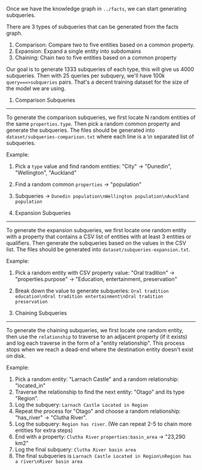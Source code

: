 Once we have the knowledge graph in `../facts`, we can start generating
subqueries. 

There are 3 types of subqueries that can be generated from the facts graph. 

1. Comparison: Compare two to five entities based on a common property. 
2. Expansion: Expand a single entity into subdomains
3. Chaining: Chain two to five entities based on a common property 

Our goal is to generate 1333 subqueries of each type, this will give us 4000
subqueries. Then with 25 queries per subquery, we'll have 100k
`query===>subqueries` pairs. That's a decent training dataset for the size of
the model we are using.


1. Comparison Subqueries 
---------------------

To generate the comparison subqueries, we first locate N random entities of the
same `properties.type`. Then pick a random common
property and generate the subqueries. The files should be generated into
`dataset/subqueries-comparison.txt` where each line is a \n separated list of
subqueries. 

Example:

1. Pick a `type` value and find random entities: "City" -> "Dunedin",
   "Wellington", "Auckland"
2. Find a random common `properties` -> "population"
3. Subqueries -> `Dunedin population\nWellington population\nAuckland
   population`


2. Expansion Subqueries 
--------------------

To generate the expansion subqueries, we first locate one random entity with a
property that contains a CSV list of entities with at least 3 entities or
qualifiers. Then generate the subqueries based on the values in the CSV list.
The files should be generated into `dataset/subqueries-expansion.txt`. 

Example:

1. Pick a random entity with CSV property value: "Oral tradition" ->
   "properties.purpose" -> "Education, entertainment, preservation"
2. Break down the value to generate subqueries: `Oral tradition education\nOral
   tradition entertainment\nOral tradition preservation`


3. Chaining Subqueries 
-------------------

To generate the chaining subqueries, we first locate one random entity, then
use the `relationship` to traverse to an adjacent property (if it exists) and
log each traverse in the form of a "entity relationship". This process stops
when we reach a dead-end where the destination entity doesn't exist on disk.

Example:

1. Pick a random entity: "Larnach Castle" and a random relationship:
   "located_in"
2. Traverse the relationship to find the next entity: "Otago" and its type "Region". 
3. Log the subquery: `Larnach Castle Located in Region`
4. Repeat the process for "Otago" and choose a random relationship: "has_river"
   -> "Clutha River". 
5. Log the subquery: `Region has river`.
(We can repeat 2-5 to chain more entities for extra steps)
6. End with a property: `Clutha River` `properties:basin_area` -> "23,290 km2"
7. Log the final subquery: `Clutha River basin area`
8. The final subqueries is `Larnach Castle Located in Region\nRegion has a
   river\nRiver basin area`
